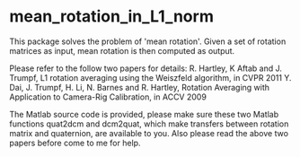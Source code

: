 # mean_rotation_in_L1_norm


This package solves the problem of 'mean rotation'. Given a set of rotation matrices as input, mean rotation is then computed as output.

Please refer to the follow two papers for details:
R. Hartley, K Aftab and J. Trumpf, L1 rotation averaging using the Weiszfeld algorithm, in CVPR 2011
Y. Dai, J. Trumpf, H. Li, N. Barnes and R. Hartley, Rotation Averaging with Application to Camera-Rig Calibration, in ACCV 2009

The Matlab source code is provided, please make sure these two Matlab functions quat2dcm and dcm2quat, which make transfers between rotation matrix and quaternion, are available to you. Also please read the above two papers before come to me for help.
